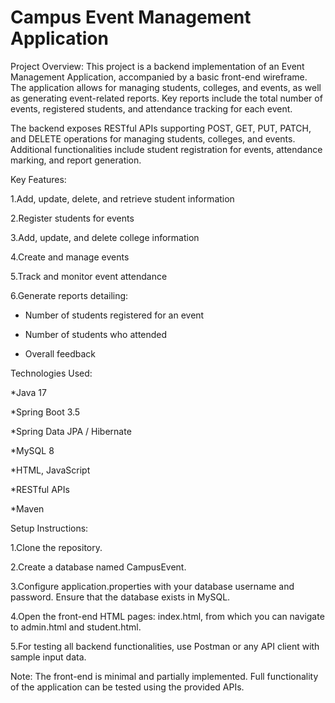 # Campus Event Management Application

Project Overview:
This project is a backend implementation of an Event Management Application, accompanied by a basic front-end wireframe. The application allows for managing students, colleges, and events, as well as generating event-related reports. Key reports include the total number of events, registered students, and attendance tracking for each event.

The backend exposes RESTful APIs supporting POST, GET, PUT, PATCH, and DELETE operations for managing students, colleges, and events. Additional functionalities include student registration for events, attendance marking, and report generation.

Key Features:

1.Add, update, delete, and retrieve student information

2.Register students for events

3.Add, update, and delete college information

4.Create and manage events

5.Track and monitor event attendance

6.Generate reports detailing:
* Number of students registered for an event

* Number of students who attended

* Overall feedback

Technologies Used:

*Java 17

*Spring Boot 3.5

*Spring Data JPA / Hibernate

*MySQL 8

*HTML, JavaScript

*RESTful APIs

*Maven

Setup Instructions:

1.Clone the repository.

2.Create a database named CampusEvent.

3.Configure application.properties with your database username and password. Ensure that the database exists in MySQL.

4.Open the front-end HTML pages: index.html, from which you can navigate to admin.html and student.html.

5.For testing all backend functionalities, use Postman or any API client with sample input data.

Note:
The front-end is minimal and partially implemented. Full functionality of the application can be tested using the provided APIs.
